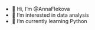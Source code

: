 - 👋 Hi, I’m @AnnaFlekova
- 👀 I’m interested in data analysis
- 🌱 I’m currently learning Python

<!---
AnnaFlekova/AnnaFlekova is a ✨ special ✨ repository because its `README.md` (this file) appears on your GitHub profile.
You can click the Preview link to take a look at your changes.
--->
